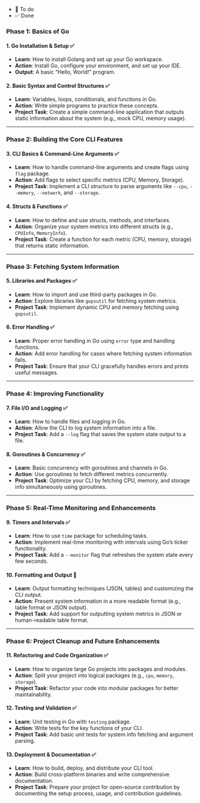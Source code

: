  - 📝 To do 
 - ✅ Done

### **Phase 1: Basics of Go**

#### **1. Go Installation & Setup** ✅

-   **Learn**: How to install Golang and set up your Go workspace.
-   **Action**: Install Go, configure your environment, and set up your IDE.
-   **Output**: A basic “Hello, World!” program.

#### **2. Basic Syntax and Control Structures** ✅

-   **Learn**: Variables, loops, conditionals, and functions in Go.
-   **Action**: Write simple programs to practice these concepts.
-   **Project Task**: Create a simple command-line application that outputs static information about the system (e.g., mock CPU, memory usage).

----------

### **Phase 2: Building the Core CLI Features**

#### **3. CLI Basics & Command-Line Arguments** ✅

-   **Learn**: How to handle command-line arguments and create flags using `flag` package.
-   **Action**: Add flags to select specific metrics (CPU, Memory, Storage).
-   **Project Task**: Implement a CLI structure to parse arguments like `--cpu`, `--memory`, `--network`, and `--storage`.

#### **4. Structs & Functions** ✅

-   **Learn**: How to define and use structs, methods, and interfaces.
-   **Action**: Organize your system metrics into different structs (e.g., `CPUInfo`, `MemoryInfo`).
-   **Project Task**: Create a function for each metric (CPU, memory, storage) that returns static information.

----------

### **Phase 3: Fetching System Information**

#### **5. Libraries and Packages** ✅

-   **Learn**: How to import and use third-party packages in Go.
-   **Action**: Explore libraries like `gopsutil` for fetching system metrics.
-   **Project Task**: Implement dynamic CPU and memory fetching using `gopsutil`.

#### **6. Error Handling** ✅

-   **Learn**: Proper error handling in Go using `error` type and handling functions.
-   **Action**: Add error handling for cases where fetching system information fails.
-   **Project Task**: Ensure that your CLI gracefully handles errors and prints useful messages.

----------

### **Phase 4: Improving Functionality**

#### **7. File I/O and Logging** ✅

-   **Learn**: How to handle files and logging in Go.
-   **Action**: Allow the CLI to log system information into a file.
-   **Project Task**: Add a `--log` flag that saves the system state output to a file.

#### **8. Goroutines & Concurrency** ✅

-   **Learn**: Basic concurrency with goroutines and channels in Go.
-   **Action**: Use goroutines to fetch different metrics concurrently.
-   **Project Task**: Optimize your CLI by fetching CPU, memory, and storage info simultaneously using goroutines.

----------

### **Phase 5: Real-Time Monitoring and Enhancements**

#### **9. Timers and Intervals** ✅

-   **Learn**: How to use `time` package for scheduling tasks.
-   **Action**: Implement real-time monitoring with intervals using Go’s ticker functionality.
-   **Project Task**: Add a `--monitor` flag that refreshes the system state every few seconds.

#### **10. Formatting and Output** 📝

-   **Learn**: Output formatting techniques (JSON, tables) and customizing the CLI output.
-   **Action**: Present system information in a more readable format (e.g., table format or JSON output).
-   **Project Task**: Add support for outputting system metrics in JSON or human-readable table format.

----------

### **Phase 6: Project Cleanup and Future Enhancements**

#### **11. Refactoring and Code Organization** ✅

-   **Learn**: How to organize large Go projects into packages and modules.
-   **Action**: Split your project into logical packages (e.g., `cpu`, `memory`, `storage`).
-   **Project Task**: Refactor your code into modular packages for better maintainability.

#### **12. Testing and Validation** ✅

-   **Learn**: Unit testing in Go with `testing` package.
-   **Action**: Write tests for the key functions of your CLI.
-   **Project Task**: Add basic unit tests for system info fetching and argument parsing.

#### **13. Deployment & Documentation** ✅

-   **Learn**: How to build, deploy, and distribute your CLI tool.
-   **Action**: Build cross-platform binaries and write comprehensive documentation.
-   **Project Task**: Prepare your project for open-source contribution by documenting the setup process, usage, and contribution guidelines.